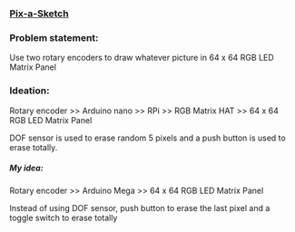 ### [Pix-a-Sketch](https://www.hackster.io/gatoninja236/pix-a-sketch-a-virtual-etch-a-sketch-on-an-led-matrix-dd3bae)

### Problem statement:
Use two rotary encoders to draw whatever picture in 64 x 64 RGB LED Matrix Panel

### Ideation:

Rotary encoder >> Arduino nano >>  RPi >> RGB Matrix HAT >> 64 x 64 RGB LED Matrix Panel

DOF sensor is used to erase random 5 pixels and a push button is used to erase totally.

##### My idea:

Rotary encoder >> Arduino Mega >> 64 x 64 RGB LED Matrix Panel 

Instead of using DOF sensor, push button to erase the last pixel and a toggle switch to erase totally

